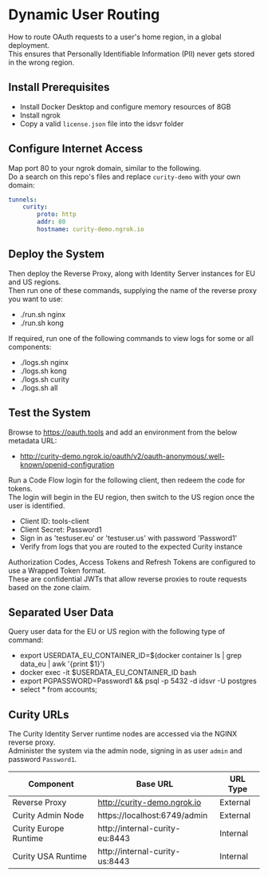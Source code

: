 # Dynamic User Routing

How to route OAuth requests to a user's home region, in a global deployment.\
This ensures that Personally Identifiable Information (PII) never gets stored in the wrong region.

## Install Prerequisites

- Install Docker Desktop and configure memory resources of 8GB
- Install ngrok
- Copy a valid `license.json` file into the idsvr folder

## Configure Internet Access

Map port 80 to your ngrok domain, similar to the following.\
Do a search on this repo's files and replace `curity-demo` with your own domain:

```yaml
tunnels:
    curity:
        proto: http
        addr: 80
        hostname: curity-demo.ngrok.io
```

## Deploy the System

Then deploy the Reverse Proxy, along with Identity Server instances for EU and US regions.\
Then run one of these commands, supplying the name of the reverse proxy you want to use:

- ./run.sh nginx
- ./run.sh kong

If required, run one of the following commands to view logs for some or all components:

- ./logs.sh nginx
- ./logs.sh kong
- ./logs.sh curity
- ./logs.sh all

## Test the System

Browse to https://oauth.tools and add an environment from the below metadata URL:

- http://curity-demo.ngrok.io/oauth/v2/oauth-anonymous/.well-known/openid-configuration

Run a Code Flow login for the following client, then redeem the code for tokens.\
The login will begin in the EU region, then switch to the US region once the user is identified.

- Client ID: tools-client
- Client Secret: Password1
- Sign in as 'testuser.eu' or 'testuser.us' with password 'Password1'
- Verify from logs that you are routed to the expected Curity instance

Authorization Codes, Access Tokens and Refresh Tokens are configured to use a Wrapped Token format.\
These are confidential JWTs that allow reverse proxies to route requests based on the zone claim.

## Separated User Data

Query user data for the EU or US region with the following type of command:

- export USERDATA_EU_CONTAINER_ID=$(docker container ls | grep data_eu | awk '{print $1}')
- docker exec -it $USERDATA_EU_CONTAINER_ID bash
- export PGPASSWORD=Password1 && psql -p 5432 -d idsvr -U postgres
- select * from accounts;

## Curity URLs

The Curity Identity Server runtime nodes are accessed via the NGINX reverse proxy.\
Administer the system via the admin node, signing in as user `admin` and password `Password1`.

| Component | Base URL | URL Type |
| --------- | -------- | -------- |
| Reverse Proxy | http://curity-demo.ngrok.io | External |
| Curity Admin Node | https://localhost:6749/admin | External |
| Curity Europe Runtime | http://internal-curity-eu:8443 | Internal |
| Curity USA Runtime | http://internal-curity-us:8443 | Internal |
